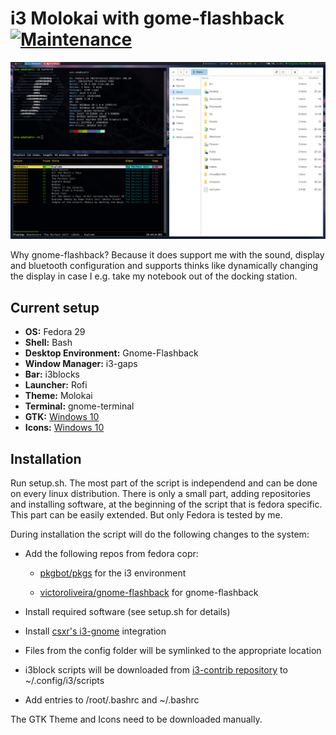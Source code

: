 # i3 Molokai with gome-flashback [![Maintenance](https://img.shields.io/maintenance/yes/2019.svg)]()

![First Rice](screen01.png)

Why gnome-flashback? Because it does support me with the sound, display and bluetooth configuration and supports thinks like dynamically changing the display in case I e.g. take my notebook out of the docking station.

## Current setup

* **OS:** Fedora 29
* **Shell:** Bash
* **Desktop Environment:** Gnome-Flashback
* **Window Manager:** i3-gaps
* **Bar:** i3blocks
* **Launcher:** Rofi
* **Theme:** Molokai
* **Terminal:** gnome-terminal
* **GTK:** [Windows 10](https://www.gnome-look.org/p/1013482/)
* **Icons:** [Windows 10](https://github.com/B00merang-Artwork/Windows-10)

## Installation

Run setup.sh. The most part of the script is independend and can be done on every linux distribution. There is only a small part, adding repositories and installing software, at the beginning of the script that is fedora specific. This part can be easily extended. But only Fedora is tested by me.

During installation the script will do the following changes to the system:

* Add the following repos from fedora copr:

  * [pkgbot/pkgs](https://copr.fedorainfracloud.org/coprs/pkgbot/pkgs/) for the i3 environment

  * [victoroliveira/gnome-flashback](https://copr.fedorainfracloud.org/coprs/victoroliveira/gnome-flashback/) for gnome-flashback

* Install required software (see setup.sh for details)

* Install [csxr's i3-gnome](https://github.com/csxr/i3-gnome) integration

* Files from the config folder will be symlinked to the appropriate location

* i3block scripts will be downloaded from [i3-contrib repository](https://github.com/vivien/i3blocks-contrib) to ~/.config/i3/scripts

* Add entries to /root/.bashrc and ~/.bashrc

The GTK Theme and Icons need to be downloaded manually.
